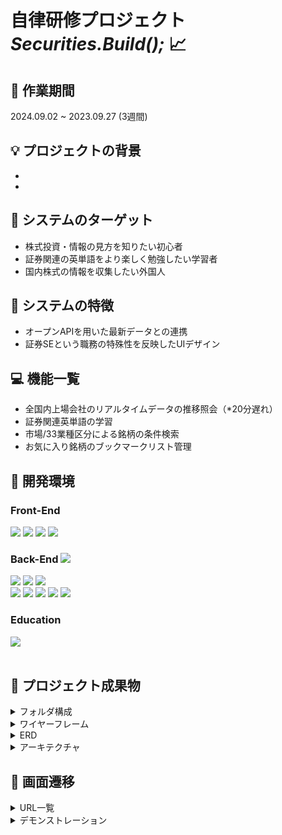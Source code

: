 # 自律研修プロジェクト *Securities.Build();* 📈

## 📆 作業期間
2024.09.02 ~ 2023.09.27 (3週間)

## 💡 プロジェクトの背景
- 
- 

## 🚩 システムのターゲット
- 株式投資・情報の見方を知りたい初心者
- 証券関連の英単語をより楽しく勉強したい学習者
- 国内株式の情報を収集したい外国人

## 🌟 システムの特徴
- オープンAPIを用いた最新データとの連携
- 証券SEという職務の特殊性を反映したUIデザイン

## 💻 機能一覧
- 全国内上場会社のリアルタイムデータの推移照会（*20分遅れ）
- 証券関連英単語の学習
- 市場/33業種区分による銘柄の条件検索  
- お気に入り銘柄のブックマークリスト管理

## 🔧 開発環境

### Front-End
<div align=left> 
  <img src="https://img.shields.io/badge/html5-E34F26?style=for-the-badge&logo=html5&logoColor=white"> 
  <img src="https://img.shields.io/badge/css-1572B6?style=for-the-badge&logo=css3&logoColor=white"> 
  <img src="https://img.shields.io/badge/javascript-F7DF1E?style=for-the-badge&logo=javascript&logoColor=black"> 
  <img src="https://img.shields.io/badge/Bootstrap-563D7C?style=for-the-badge&logo=bootstrap&logoColor=white">
  
</div>

### Back-End <img src="https://img.shields.io/badge/Made%20for-VSCode-1f425f.svg">
<div align=left> 
  <img src="https://img.shields.io/bad・"https://img.shields.io/badge/Spring DATA JPA-1572B6?style=for-the-badge&logo=Spring Boot&logoColor=white">
  <img src="https://img.shields.io/badge/Spring Security-E34F26?style=for-the-badge&logo=Spring Boot&logoColor=white"> 
  <img src="https://img.shields.io/badge/PostgreSQL-316192?style=for-the-badge&logo=postgresql&logoColor=white"> 
  <br>
  <img src="https://img.shields.io/badge/GRADLE-02303A?style=for-the-badge&logo=GRADLE&logoColor=white"> 
  <img src="https://img.shields.io/badge/LOMBOK-E10098?style=for-the-badge&logo&logoColor=white">
  <img src="https://img.shields.io/badge/sequelize-323330?style=for-the-badge&logo=sequelize&logoColor=blue">
  <img src="https://img.shields.io/badge/Thymeleaf-%23005C0F.svg?style=for-the-badge&logo=Thymeleaf&logoColor=white">
   <img src="https://img.shields.io/badge/MyBatis-000000?style=for-the-badge&logo=MyBatis&logoColor=white"> 

### Education
 <img src="https://img.shields.io/badge/ChatGPT-74aa9c?style=for-the-badge&logo=openai&logoColor=white">
</div>
<br>

## 📑 プロジェクト成果物

<details>
<summary>フォルダ構成</summary>
<br />
  
```
src
 └─ main
     ├─ java
     │   └─ com
     │       └─ securitiesbuild
     │           ├─ controller
     │           │   ├─ BookmarkController.java
     │           │   ├─ GlobalControllerAdvice.java
     │           │   ├─ KisController.java
     │           │   ├─ LoginController.java
     │           │   ├─ MainController.java
     │           │   ├─ ScreenerController.java
     │           │   ├─ UserController.java
     │           │   └─ VocabularyController.java
     │           ├─ entity
     │           │   ├─ BookmarkWithStockInfo.java
     │           │   ├─ Market.java
     │           │   ├─ Sector.java
     │           │   ├─ Stock.java
     │           │   ├─ StockBookmark.java
     │           │   ├─ StockSearchCriteria.java
     │           │   ├─ User.java
     │           │   └─ Vocabulary.java
     │           ├─ form
     │           │   └─ UserForm.java
     │           ├─ helper
     │           │   └─ UserHelper.java
     │           ├─ model
     │           │   ├─ Body.java
     │           │   ├─ IndexData.java
     │           │   ├─ OauthInfo.java
     │           │   └─ TokenInfo.java
     │           ├─ repository
     │           │   ├─ KisRepository.java
     │           │   ├─ MarketRepository.java
     │           │   ├─ SectorRepository.java
     │           │   ├─ StockBookmarkRepository.java
     │           │   ├─ StockRepository.java
     │           │   ├─ UserRepository.java
     │           │   └─ VocabularyRepository.java
     │           ├─ security
     │           │   ├─ AccessTokenManager.java
     │           │   ├─ KisConfig.java
     │           │   ├─ SecurityConfig.java
     │           │   ├─ UserAccountDetails.java
     │           │   └─ UserAccountDetailsService.java
     │           ├─ service
     │           │   ├─ KisService.java
     │           │   ├─ MarketService.java
     │           │   ├─ MarketServiceImpl.java
     │           │   ├─ SectorService.java
     │           │   ├─ SectorServiceImpl.java
     │           │   ├─ StockBookmarkService.java
     │           │   ├─ StockBookmarkServiceImpl.java
     │           │   ├─ StockService.java
     │           │   ├─ StockServiceImpl.java
     │           │   ├─ UserService.java
     │           │   ├─ UserServiceImpl.java
     │           │   ├─ VocabularyService.java
     │           │   └─ VocabularyServiceImpl.java
     │           └─ Application.java
     └─ resources
         ├─ com
         │   └─ securitiesbuild
         │       └─ repository
         │           ├─ MarketRepository.xml
         │           ├─ SectorRepository.xml
         │           ├─ StockBookmarkRepository.xml
         │           ├─ StockRepository.xml
         │           ├─ UserRepository.xml
         │           └─ VocabularyRepository.xml
         ├─ static
         ├─ templates
         │   ├─ user
         │   │   ├─ complete.html
         │   │   ├─ confirm.html
         │   │   ├─ login.html
         │   │   └─ register.html
         │   ├─ bookmarks.html
         │   ├─ equities-tse.html
         │   ├─ index.html
         │   ├─ indices.html
         │   ├─ main-adv.html
         │   ├─ main-amount.html
         │   ├─ main-price.html
         │   ├─ main.html
         │   ├─ nav.html
         │   ├─ screener.html
         │   └─ vocabulary.html
         └─ application.properties

 ```
 </details>

<details>
<summary>ワイヤーフレーム</summary>

#### 1️⃣ Main 
#### 2⃣ Data 
#### 3⃣ Vocabulary  
#### 4⃣ Screener
#### 5⃣ Bookmarks
#### 6⃣ Details


</details>

<details>
<summary>ERD</summary>
</details>

<details>
<summary>アーキテクチャ</summary>
</details>

## 🔎 画面遷移
<details>
<summary>URL一覧</summary>
</details>

<details>
<summary>デモンストレーション</summary>
<br />
  
1. ログイン
2. アカウント登録
3. 株式ランキング一覧
4. 主要指数照会
5. 用語学習
6. 銘柄スクリーニング
7. ブックマーク
8. 銘柄詳細照会

</details>
